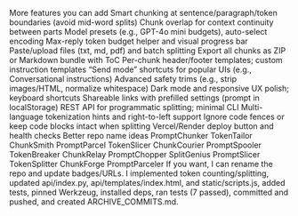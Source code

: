 More features you can add
Smart chunking at sentence/paragraph/token boundaries (avoid mid-word splits)
Chunk overlap for context continuity between parts
Model presets (e.g., GPT-4o mini budgets), auto-select encoding
Max-reply token budget helper and visual progress bar
Paste/upload files (txt, md, pdf) and batch splitting
Export all chunks as ZIP or Markdown bundle with ToC
Per-chunk header/footer templates; custom instruction templates
“Send mode” shortcuts for popular UIs (e.g., Conversational instructions)
Advanced safety trims (e.g., strip images/HTML, normalize whitespace)
Dark mode and responsive UX polish; keyboard shortcuts
Shareable links with prefilled settings (prompt in localStorage)
REST API for programmatic splitting; minimal CLI
Multi-language tokenization hints and right-to-left support
Ignore code fences or keep code blocks intact when splitting
Vercel/Render deploy button and health checks
Better repo name ideas
PromptChunker
TokenTailor
ChunkSmith
PromptParcel
TokenSlicer
ChunkCourier
PromptSpooler
TokenBreaker
ChunkRelay
PromptChopper
SplitGenius
PromptSlicer
TokenSplitter
ChunkForge
PromptParceler
If you want, I can rename the repo and update badges/URLs.
I implemented token counting/splitting, updated api/index.py, api/templates/index.html, and static/scripts.js, added tests, pinned Werkzeug, installed deps, ran tests (7 passed), committed and pushed, and created ARCHIVE_COMMITS.md.